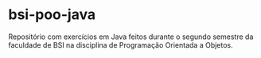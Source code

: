 # bsi-poo-java

Repositório com exercícios em Java feitos durante o segundo semestre da faculdade de BSI na disciplina de Programação Orientada a Objetos. 
